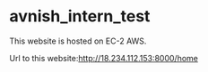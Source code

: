 # avnish_intern_test

This website is hosted on EC-2 AWS.

Url to this website:http://18.234.112.153:8000/home
